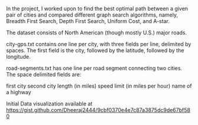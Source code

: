 In the project, I worked upon to find the best optimal path between a given pair of cities and compared different graph search algorithms, namely, Breadth First Search, Depth First Search, Uniform Cost, and A-star.

The dataset consists of North American (though mostly U.S.) major roads.

city-gps.txt contains one line per city, with three fields per line, delimited by spaces. The first field is the city, followed by the latitude, followed by the longitude.

road-segments.txt has one line per road segment connecting two cities. The space delimited fields are:

first city
second city
length (in miles)
speed limit (in miles per hour)
name of a highway

Initial Data visualization available at https://gist.github.com/Dheeraj2444/9cbf0370e4e7c87a3875dc9de67bf580